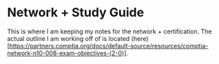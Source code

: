 # Network + Study Guide

This is where I am keeping my notes for the network + certification. The actual outline I am working off of is located (here)[https://partners.comptia.org/docs/default-source/resources/comptia-network-n10-008-exam-objectives-(2-0)].
